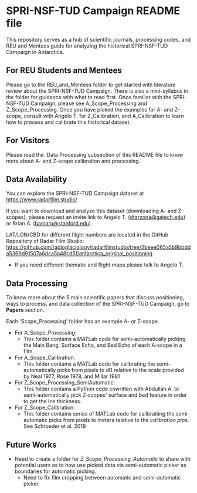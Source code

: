 # SPRI-NSF-TUD Campaign README file

This repository serves as a hub of scientific journals, processing codes, and REU and Mentees guide for analyzing the historical SPRI-NSF-TUD Campaign in Antarctica. 

## For REU Students and Mentees

Please go to the REU_and_Mentees folder to get started with literature review about the SPRI-NSF-TUD Campaign. There is also a mini-syllabus in the folder for guidance with what to read first. Once familiar with the SPRI-NSF-TUD Campaign, please see A_Scope_Processing and Z_Scope_Processing. Once you have picked the examples for A- and Z-scope, consult with Angelo T. for Z_Calibration, and A_Calibration to learn how to process and calibrate this historical dataset. 

## For Visitors

Please read the 'Data Processing'subsection of this README file to know more about A- and Z-scope calibration and processing.

## Data Availability

You can explore the SPRI-NSF-TUD Campaign dataset at https://www.radarfilm.studio/

If you want to download and analyze this dataset (downloading A- and Z-scopes), please request an invite link to Angelo T. (dtarzona@gatech.edu) or Brian A. (bamaro@stanford.edu).

LAT/LON/CBD for different flight numbers are located in the GitHub Repository of Radar Film Studio: https://github.com/radioglaciology/radarfilmstudio/tree/2beee065a5b9bbdda5369d91507a6dca5a48cd5f/antarctica_original_positioning
  - If you need different thematic and flight maps please talk to Angelo T.

## Data Processing

To know more about the 5 main scientific papers that discuss positioning, ways to process, and data collection of the SPRI-NSF-TUD Campaign, go to __Papers__ section.

Each 'Scope_Processing' folder has an example A- or Z-scope.
  - For A_Scope_Processing:
    -   This folder contains a MATLab code for semi-automatically picking the Main Bang, Surface Echo, and Bed Echo of each A-scope in a film.
  - For A_Scope_Calibration:
    -   This folder contains a MATLab code for calibrating the semi-automatically picks from pixels to dB relative to the scale provided by Neal 1977, Rose 1978, and Millar 1981
  - For Z_Scope_Processing_SemiAutomatic:
    -   This folder contains a Python code cowritten with Abdullah A. to semi-automatically pick Z-scopes' surface and bed feature in order to get the ice thickness.
  - For Z_Scope_Calibration:
    -   This folder contains series of MATLab code for calibratiing the semi-automatic picks from pixels to meters relative to the _calibration pips_. See Schroeder et al. 2019

## Future Works
- Need to create a folder for _Z_Scope_Processing_Automatic_ to share with potential users as to how use picked data via semi-automatic picker as boundaries for automatic picking.
  - Need to fix film cropping between automatic and semi-automatic picker. 
